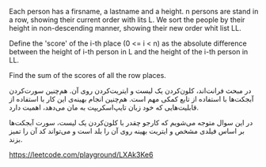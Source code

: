 Each person has a firsname, a lastname and a height. n persons are stand in a row, showing their current order with lits L. We sort the people by their height in non-descending manner, showing their new order whit list LL.

Define the 'score' of the i-th place (0 <= i < n) as the absolute difference between the height of i-th person in L and the height of the i-th person in LL.

Find the sum of the scores of all the row places.

در مبحث فرانت‌اند، کلون‌کردن یک لیست و ایتریت‌کردن روی آن. هم‌چنین سورت‌کردن آبجکت‌ها با استفاده از تابع کمکی مهم است. هم‌چنین انجام بهینه‌ی این کار با استفاده از قابلیت‌هایی که خود زبان تایپ‌اسکریپت به مان می‌دهد، اهمیت دارد.

در این سوال متوجه می‌شویم که کارجو چقدر با کلون‌کردن یک لیست، سورت آبجکت‌ها بر اساس فیلدی مشخص و ایتریت بهینه روی آن را بلد است و می‌تواند کد آن را تمیز بزند.


https://leetcode.com/playground/LXAk3Ke6
